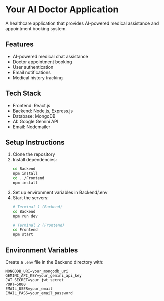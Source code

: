 # Your AI Doctor Application

A healthcare application that provides AI-powered medical assistance and appointment booking system.

## Features

- AI-powered medical chat assistance
- Doctor appointment booking
- User authentication
- Email notifications
- Medical history tracking

## Tech Stack

- Frontend: React.js
- Backend: Node.js, Express.js
- Database: MongoDB
- AI: Google Gemini API
- Email: Nodemailer

## Setup Instructions

1. Clone the repository
2. Install dependencies:
   ```bash
   cd Backend
   npm install
   cd ../Frontend
   npm install
   ```
3. Set up environment variables in Backend/.env
4. Start the servers:
   ```bash
   # Terminal 1 (Backend)
   cd Backend
   npm run dev

   # Terminal 2 (Frontend)
   cd Frontend
   npm start
   ```

## Environment Variables

Create a `.env` file in the Backend directory with:

```
MONGODB_URI=your_mongodb_uri
GEMINI_API_KEY=your_gemini_api_key
JWT_SECRET=your_jwt_secret
PORT=5000
EMAIL_USER=your_email
EMAIL_PASS=your_email_password
```
